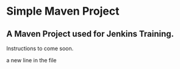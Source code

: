 # Simple Maven Project

## A Maven Project used for Jenkins Training.

Instructions to come soon.

a new line in the file

